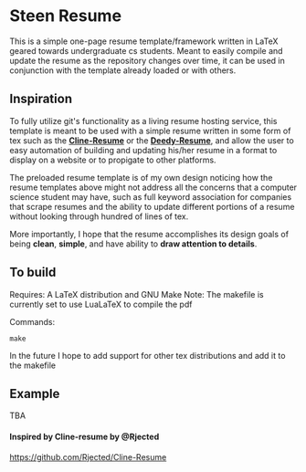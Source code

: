 # Steen Resume
This is a simple one-page resume template/framework written in LaTeX geared towards undergraduate cs students. Meant to easily compile and update the resume as the repository changes over time, it can be used in conjunction with the template already loaded or with others.

## Inspiration
To fully utilize git's functionality as a living resume hosting service, this template is meant to be used with a simple resume written in some form of tex such as the [**Cline-Resume**](https://github.com/Rjected/Cline-Resume) or the [**Deedy-Resume**](https://github.com/deedy/Deedy-Resume), and allow the user to easy automation of building and updating his/her resume in a format to display on a website or to propigate to other platforms. 

The preloaded resume template is of my own design noticing how the resume templates above might not address all the concerns that a computer science student may have, such as full keyword association for companies that scrape resumes and the ability to update different portions of a resume without looking through hundred of lines of tex. 

More importantly, I hope that the resume accomplishes its design goals of being **clean**, **simple**, and have ability to **draw attention to details**.

## To build
Requires: A LaTeX distribution and GNU Make 
Note: The makefile is currently set to use LuaLaTeX to compile the pdf

Commands:

`make`

In the future I hope to add support for other tex distributions and add it to the makefile

## Example
TBA

#### Inspired by Cline-resume by @Rjected
https://github.com/Rjected/Cline-Resume
